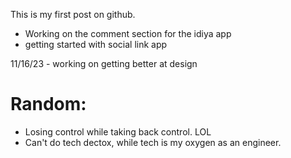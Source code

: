 This is my first post on github.
- Working on the comment section for the idiya app
- getting started with social link app


11/16/23 - working on getting better at design

# Random: 
- Losing control while taking back control. LOL
- Can't do tech dectox, while tech is my oxygen as an engineer.
